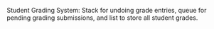 Student Grading System: Stack for undoing grade entries, queue for pending grading 
submissions, and list to store all student grades.
